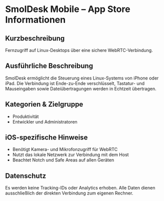 # SmolDesk Mobile – App Store Informationen

## Kurzbeschreibung
Fernzugriff auf Linux-Desktops über eine sichere WebRTC-Verbindung.

## Ausführliche Beschreibung
SmolDesk ermöglicht die Steuerung eines Linux-Systems von iPhone oder iPad. Die Verbindung ist Ende-zu-Ende verschlüsselt, Tastatur- und Mauseingaben sowie Dateiübertragungen werden in Echtzeit übertragen.

## Kategorien & Zielgruppe
- Produktivität
- Entwickler und Administratoren

## iOS-spezifische Hinweise
- Benötigt Kamera- und Mikrofonzugriff für WebRTC
- Nutzt das lokale Netzwerk zur Verbindung mit dem Host
- Beachtet Notch und Safe Areas auf allen Geräten

## Datenschutz
Es werden keine Tracking-IDs oder Analytics erhoben. Alle Daten dienen ausschließlich der direkten Verbindung zum eigenen Rechner.
